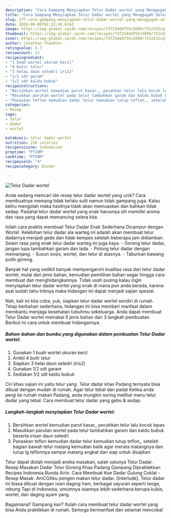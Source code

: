 ```yaml
---
description: "Cara Gampang Menyiapkan Telur Dadar wortel yang Menggugah Selera"
title: "Cara Gampang Menyiapkan Telur Dadar wortel yang Menggugah Selera"
slug: 377-cara-gampang-menyiapkan-telur-dadar-wortel-yang-menggugah-selera
date: 2020-09-06T02:22:49.616Z
image: https://img-global.cpcdn.com/recipes/f3f254ddf55c5089/751x532cq70/telur-dadar-wortel-foto-resep-utama.jpg
thumbnail: https://img-global.cpcdn.com/recipes/f3f254ddf55c5089/751x532cq70/telur-dadar-wortel-foto-resep-utama.jpg
cover: https://img-global.cpcdn.com/recipes/f3f254ddf55c5089/751x532cq70/telur-dadar-wortel-foto-resep-utama.jpg
author: Jonathan Chandler
ratingvalue: 4.7
reviewcount: 13
recipeingredient:
- "1 buah wortel ukuran kecil"
- "4 butir telur"
- "3 helai daun seledri iris2"
- "1/2 sdt garam"
- "1/2 sdt kaldu bubuk"
recipeinstructions:
- "Bersihkan wortel kemudian parut kasar,, pecahkan telur lalu kocok lepas"
- "Masukkan parutan wortel pada telur tambahkan garam dan kaldu bubuk beserta irisan daun seledri"
- "Panaskan teflon kemudian dadar telur kemudian tutup teflon,, setelah bagian bawah telur matang kemudian balik agar merata matangnya dan tutup lg teflonnya sampai matang angkat dan siap untuk disajikan"
categories:
- Resep
tags:
- telur
- dadar
- wortel

katakunci: telur dadar wortel 
nutrition: 210 calories
recipecuisine: Indonesian
preptime: "PT19M"
cooktime: "PT59M"
recipeyield: "4"
recipecategory: Dinner

---
```



![Telur Dadar wortel](https://img-global.cpcdn.com/recipes/f3f254ddf55c5089/751x532cq70/telur-dadar-wortel-foto-resep-utama.jpg)

Anda sedang mencari ide resep telur dadar wortel yang unik? Cara membuatnya memang tidak terlalu sulit namun tidak gampang juga. Kalau keliru mengolah maka hasilnya tidak akan memuaskan dan bahkan tidak sedap. Padahal telur dadar wortel yang enak harusnya sih memiliki aroma dan rasa yang dapat memancing selera kita.

Inilah cara praktis membuat Telur Dadar Enak Sederhana Dicampur dengan Wortel. Kelebihan telur dadar ala warteg ini adalah akan membuat telur dadarnya menjadi gede dan tidak kempes setelah beberapa jam didiamkan. Selain rasa yang enak telur dadar warteg ini juga kaya. - Goreng telur dadar, jangan lupa tambahkan garam dan lada. - Potong telur dadar dengan memanjang. - Susun sosis, wortel, dan telur di atasnya. - Taburkan bawang putih goreng.

Banyak hal yang sedikit banyak mempengaruhi kualitas rasa dari telur dadar wortel, mulai dari jenis bahan, kemudian pemilihan bahan segar hingga cara membuat dan menghidangkannya. Tidak usah pusing kalau ingin menyiapkan telur dadar wortel yang enak di mana pun anda berada, karena asal sudah tahu triknya maka hidangan ini dapat menjadi sajian spesial.


Nah, kali ini kita coba, yuk, siapkan telur dadar wortel sendiri di rumah. Tetap berbahan sederhana, hidangan ini bisa memberi manfaat dalam membantu menjaga kesehatan tubuhmu sekeluarga. Anda dapat membuat Telur Dadar wortel memakai 5 jenis bahan dan 3 langkah pembuatan. Berikut ini cara untuk membuat hidangannya.

<!--inarticleads1-->

##### Bahan-bahan dan bumbu yang digunakan dalam pembuatan Telur Dadar wortel:

1. Gunakan 1 buah wortel ukuran kecil
1. Ambil 4 butir telur
1. Siapkan 3 helai daun seledri (iris2)
1. Gunakan 1/2 sdt garam
1. Sediakan 1/2 sdt kaldu bubuk


Ciri khas sajian ini yaitu telur yang. Telur dadar khas Padang ternyata bisa dibuat dengan mudah di rumah. Agar telur tebal dan padat Ketika anda pergi ke rumah makan Padang, anda mungkin sering melihat menu telur dadar yang tebal. Cara membuat telur dadar yang gebu &amp; sedap. 

<!--inarticleads2-->

##### Langkah-langkah menyiapkan Telur Dadar wortel:

1. Bersihkan wortel kemudian parut kasar,, pecahkan telur lalu kocok lepas
1. Masukkan parutan wortel pada telur tambahkan garam dan kaldu bubuk beserta irisan daun seledri
1. Panaskan teflon kemudian dadar telur kemudian tutup teflon,, setelah bagian bawah telur matang kemudian balik agar merata matangnya dan tutup lg teflonnya sampai matang angkat dan siap untuk disajikan


Telur dapat diolah menjadi aneka masakan, salah satunya Telur Dadar. Resep Masakan Dadar Telur Goreng Khas Padang Gampang Dipraktekkan Recipes Indonesia Bunda Airin. Cara Membuat Kue Dadar Gulung Coklat - Resep Masak. AmCGAku pengen makan telur dadar. [Interlude]. Telur dadar ini biasa dibuat dengan isian daging ham, berbagai sayuran seperti taoge, rebung Tapi di Indonesia, umumnya isiannya lebih sederhana berupa kubis, wortel, dan daging ayam yang. 

Bagaimana? Gampang kan? Itulah cara membuat telur dadar wortel yang bisa Anda praktikkan di rumah. Semoga bermanfaat dan selamat mencoba!
